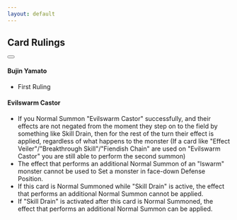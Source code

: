 ```yaml
---
layout: default
---
```


## Card Rulings

<!-- Back to top button -->
<button type="button" class="btn btn-floating btn-lg btn-top" id="btn-back-to-top"><span class="fa-solid fa-arrow-up"></span></button>

#### Bujin Yamato

-   First Ruling

#### Evilswarm Castor

-   If you Normal Summon "Evilswarm Castor" successfully, and their effects are not negated from the moment they step on to the field by something like Skill Drain, then for the rest of the turn their effect is applied, regardless of what happens to the monster (If a card like "Effect Veiler"/"Breakthrough Skill"/"Fiendish Chain" are used on "Evilswarm Castor" you are still able to perform the second summon)
-   The effect that performs an additional Normal Summon of an "lswarm" monster cannot be used to Set a monster in face-down Defense Position.
-   If this card is Normal Summoned while "Skill Drain" is active, the effect that performs an additional Normal Summon cannot be applied.
-   If "Skill Drain" is activated after this card is Normal Summoned, the effect that performs an additional Normal Summon can be applied.

<script src="scripts/btn-back-to-top.js"></script>